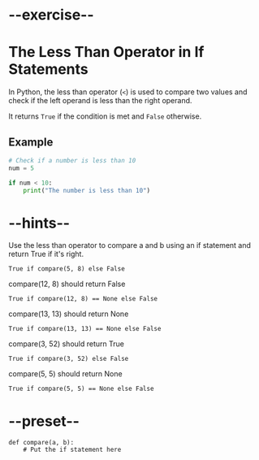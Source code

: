 # --exercise--

# The Less Than Operator in If Statements

In Python, the less than operator (`<`) is used to compare two values and check if the left operand is less than the right operand. 

It returns `True` if the condition is met and `False` otherwise.

## Example

```python
# Check if a number is less than 10
num = 5

if num < 10:
    print("The number is less than 10")
```

# --hints--

Use the less than operator to compare a and b using an if statement and return True if it's right.

```
True if compare(5, 8) else False
```

compare(12, 8) should return False

```
True if compare(12, 8) == None else False
```

compare(13, 13) should return None

```
True if compare(13, 13) == None else False
```

compare(3, 52) should return True

```
True if compare(3, 52) else False
```

compare(5, 5) should return None

```
True if compare(5, 5) == None else False
```

# --preset--

```
def compare(a, b):
    # Put the if statement here
    
```